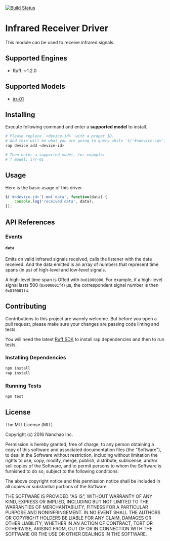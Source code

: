 [![Build Status](https://travis-ci.org/ruff-drivers/ruff-v1-infrared-receiver.svg)](https://travis-ci.org/ruff-drivers/ruff-v1-infrared-receiver)

# Infrared Receiver Driver

This module can be used to receive infrared signals.

## Supported Engines

* Ruff: ~1.2.0

## Supported Models

- [irr-01](https://rap.ruff.io/devices/irr-01)

## Installing

Execute following command and enter a **supported model** to install.

```sh
# Please replace `<device-id>` with a proper ID.
# And this will be what you are going to query while `$('#<device-id>')`.
rap device add <device-id>

# Then enter a supported model, for example:
# ? model: irr-01
```

## Usage

Here is the basic usage of this driver.

```js
$('#<device-id>').on('data', function(data) {
    console.log('received data', data);
});
```

## API References

### Events

#### `data`

Emits on valid infrared signals received, calls the listener with the data received.
And the data emitted is an array of numbers that represent time spans (in μs) of high-level and low-level signals.

A high-level time span is ORed with `0x01000000`.
For example, if a high-level signal lasts 500 (`0x000001f4`) μs, the correspondent signal number is then `0x010001f4`.

## Contributing

Contributions to this project are warmly welcome. But before you open a pull request, please make sure your changes are passing code linting and tests.

You will need the latest [Ruff SDK](https://ruff.io/) to install rap dependencies and then to run tests.

### Installing Dependencies

```sh
npm install
rap install
```

### Running Tests

```sh
npm test
```

## License

The MIT License (MIT)

Copyright (c) 2016 Nanchao Inc.

Permission is hereby granted, free of charge, to any person obtaining a copy of this software and associated documentation files (the "Software"), to deal in the Software without restriction, including without limitation the rights to use, copy, modify, merge, publish, distribute, sublicense, and/or sell copies of the Software, and to permit persons to whom the Software is furnished to do so, subject to the following conditions:

The above copyright notice and this permission notice shall be included in all copies or substantial portions of the Software.

THE SOFTWARE IS PROVIDED "AS IS", WITHOUT WARRANTY OF ANY KIND, EXPRESS OR IMPLIED, INCLUDING BUT NOT LIMITED TO THE WARRANTIES OF MERCHANTABILITY, FITNESS FOR A PARTICULAR PURPOSE AND NONINFRINGEMENT. IN NO EVENT SHALL THE AUTHORS OR COPYRIGHT HOLDERS BE LIABLE FOR ANY CLAIM, DAMAGES OR OTHER LIABILITY, WHETHER IN AN ACTION OF CONTRACT, TORT OR OTHERWISE, ARISING FROM, OUT OF OR IN CONNECTION WITH THE SOFTWARE OR THE USE OR OTHER DEALINGS IN THE SOFTWARE.
